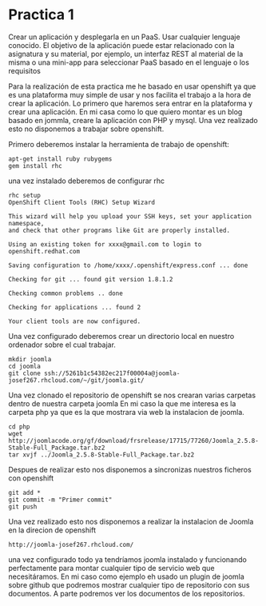 Practica 1
===========
Crear un aplicación y desplegarla en un PaaS. Usar cualquier lenguaje conocido. El objetivo de la aplicación puede estar relacionado con la asignatura y su material, por ejemplo, un interfaz REST al material de la misma o una mini-app para seleccionar PaaS basado en el lenguaje o los requisitos


Para la realización de esta practica me he basado en usar openshift ya que es una plataforma muy simple de usar y nos facilita el trabajo a la hora de crear la aplicación.
Lo primero que haremos sera entrar en la plataforma y crear una aplicación. En mi casa como lo que quiero montar es un blog basado en jommla, creare la aplicación con PHP y mysql.
Una vez realizado esto no disponemos a trabajar sobre openshift.

Primero deberemos instalar la herramienta de trabajo de openshift:
```
apt-get install ruby rubygems
gem install rhc

```
una vez instalado deberemos de configurar rhc

```
rhc setup 
OpenShift Client Tools (RHC) Setup Wizard

This wizard will help you upload your SSH keys, set your application namespace,
and check that other programs like Git are properly installed.

Using an existing token for xxxx@gmail.com to login to openshift.redhat.com

Saving configuration to /home/xxxx/.openshift/express.conf ... done

Checking for git ... found git version 1.8.1.2

Checking common problems .. done

Checking for applications ... found 2

Your client tools are now configured.

```
Una vez configurado deberemos crear un directorio local en nuestro ordenador sobre el cual trabajar.
```
mkdir joomla
cd joomla
git clone ssh://5261b1c54382ec217f00004a@joomla-josef267.rhcloud.com/~/git/joomla.git/
```

Una vez clonado el repositorio de openshift se nos crearan varias carpetas dentro de nuestra carpeta joomla
En mi caso la que me interesa es la carpeta php ya que es la que mostrara via web la instalacion de joomla.

```
cd php
wget http://joomlacode.org/gf/download/frsrelease/17715/77260/Joomla_2.5.8-Stable-Full_Package.tar.bz2
tar xvjf ../Joomla_2.5.8-Stable-Full_Package.tar.bz2
```
Despues de realizar esto nos disponemos a sincronizas nuestros ficheros con openshift
```
git add *
git commit -m "Primer commit"
git push
```
Una vez realizado esto nos disponemos a realizar la instalacion de Joomla en la direcion de openshift
```
http://joomla-josef267.rhcloud.com/
```
una vez configurado todo ya tendríamos joomla instalado y funcionando perfectamente para montar cualquier tipo de servicio web que necesitáramos.
En mi caso como ejemplo eh usado un plugin de joomla sobre github que podremos mostrar cualquier tipo de repositorio con sus documentos.
A parte podremos ver los documentos de los repositorios.
